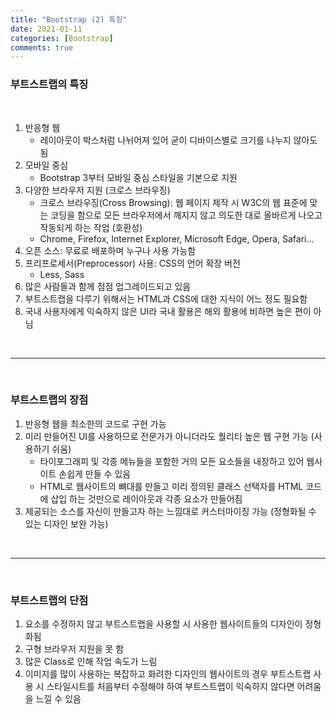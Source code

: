 ```yaml
---
title: "Bootstrap (2) 특징"
date: 2021-01-11
categories: [Bootstrap]
comments: true
---
```


### 부트스트랩의 특징

<br/>

1. 반응형 웹
    - 레이아웃이 박스처럼 나뉘어져 있어 굳이 디바이스별로 크기를 나누지 않아도 됨
2. 모바일 중심
    - Bootstrap 3부터 모바일 중심 스타일을 기본으로 지원
3. 다양한 브라우저 지원 (크로스 브라우징)
    - 크로스 브라우징(Cross Browsing): 웹 페이지 제작 시 W3C의 웹 표준에 맞는 코딩을 함으로 모든 브라우저에서 깨지지 않고 의도한 대로 올바르게 나오고 작동되게 하는 작업 (호환성)
    - Chrome, Firefox, Internet Explorer, Microsoft Edge, Opera, Safari...
4. 오픈 소스: 무료로 배포하며 누구나 사용 가능함
5. 프리프로세서(Preprocessor) 사용: CSS의 언어 확장 버전
    - Less, Sass
6. 많은 사람들과 함께 점점 업그레이드되고 있음
7. 부트스트랩을 다루기 위해서는 HTML과 CSS에 대한 지식이 어느 정도 필요함
8. 국내 사용자에게 익숙하지 않은 UI라 국내 활용은 해외 활용에 비하면 높은 편이 아님

<br/>

- - -

<br/>

### 부트스트랩의 장점

1. 반응형 웹을 최소한의 코드로 구현 가능
2. 미리 만들어진 UI를 사용하므로 전문가가 아니더라도 퀄리티 높은 웹 구현 가능 (사용하기 쉬움)
    - 타이포그래피 및 각종 메뉴들을 포함한 거의 모든 요소들을 내장하고 있어 웹사이트 손쉽게 만들 수 있음
    - HTML로 웹사이트의 뼈대를 만들고 미리 정의된 클래스 선택자를 HTML 코드에 삽입 하는 것만으로 레이아웃과 각종 요소가 만들어짐
3. 제공되는 소스를 자신이 만들고자 하는 느낌대로 커스터마이징 가능 (정형화될 수 있는 디자인 보완 가능)

<br/>

- - -

<br/>

### 부트스트랩의 단점

1. 요소를 수정하지 않고 부트스트랩을 사용할 시 사용한 웹사이트들의 디자인이 정형화됨
2. 구형 브라우저 지원을 못 함
3. 많은 Class로 인해 작업 속도가 느림
4. 이미지를 많이 사용하는 복잡하고 화려한 디자인의 웹사이트의 경우 부트스트랩 사용 시 스타일시트를 처음부터 수정해야 하여 부트스트랩이 익숙하지 않다면 어려움을 느낄 수 있음
